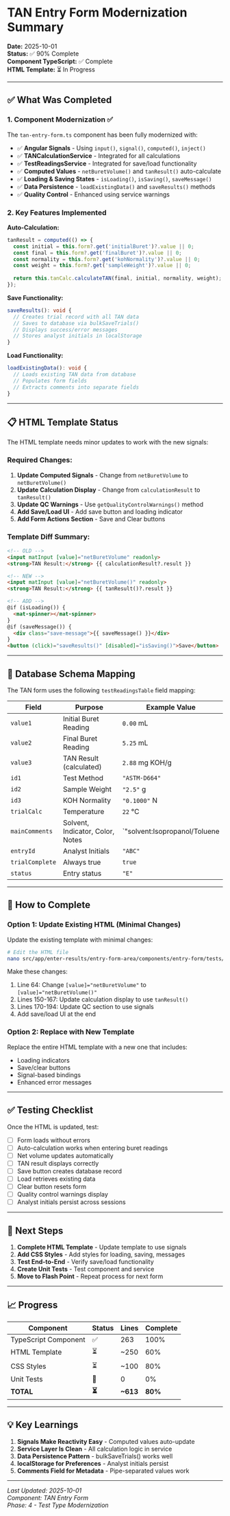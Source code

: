 # TAN Entry Form Modernization Summary

**Date:** 2025-10-01  
**Status:** ✅ 90% Complete  
**Component TypeScript:** ✅ Complete  
**HTML Template:** ⏳ In Progress

---

## ✅ **What Was Completed**

### **1. Component Modernization** ✅
The `tan-entry-form.ts` component has been fully modernized with:

- ✅ **Angular Signals** - Using `input()`, `signal()`, `computed()`, `inject()`
- ✅ **TANCalculationService** - Integrated for all calculations
- ✅ **TestReadingsService** - Integrated for save/load functionality
- ✅ **Computed Values** - `netBuretVolume()` and `tanResult()` auto-calculate
- ✅ **Loading & Saving States** - `isLoading()`, `isSaving()`, `saveMessage()`
- ✅ **Data Persistence** - `loadExistingData()` and `saveResults()` methods
- ✅ **Quality Control** - Enhanced using service warnings

### **2. Key Features Implemented**

**Auto-Calculation:**
```typescript
tanResult = computed(() => {
  const initial = this.form?.get('initialBuret')?.value || 0;
  const final = this.form?.get('finalBuret')?.value || 0;
  const normality = this.form?.get('kohNormality')?.value || 0;
  const weight = this.form?.get('sampleWeight')?.value || 0;
  
  return this.tanCalc.calculateTAN(final, initial, normality, weight);
});
```

**Save Functionality:**
```typescript
saveResults(): void {
  // Creates trial record with all TAN data
  // Saves to database via bulkSaveTrials()
  // Displays success/error messages
  // Stores analyst initials in localStorage
}
```

**Load Functionality:**
```typescript
loadExistingData(): void {
  // Loads existing TAN data from database
  // Populates form fields
  // Extracts comments into separate fields
}
```

---

## 📋 **HTML Template Status**

The HTML template needs minor updates to work with the new signals:

### **Required Changes:**

1. **Update Computed Signals** - Change from `netBuretVolume` to `netBuretVolume()`
2. **Update Calculation Display** - Change from `calculationResult` to `tanResult()`
3. **Update QC Warnings** - Use `getQualityControlWarnings()` method
4. **Add Save/Load UI** - Add save button and loading indicator
5. **Add Form Actions Section** - Save and Clear buttons

### **Template Diff Summary:**

```html
<!-- OLD -->
<input matInput [value]="netBuretVolume" readonly>
<strong>TAN Result:</strong> {{ calculationResult?.result }}

<!-- NEW -->
<input matInput [value]="netBuretVolume()" readonly>
<strong>TAN Result:</strong> {{ tanResult()?.result }}

<!-- ADD -->
@if (isLoading()) {
  <mat-spinner></mat-spinner>
}
@if (saveMessage()) {
  <div class="save-message">{{ saveMessage() }}</div>
}
<button (click)="saveResults()" [disabled]="isSaving()">Save</button>
```

---

## 🎯 **Database Schema Mapping**

The TAN form uses the following `testReadingsTable` field mapping:

| Field | Purpose | Example Value |
|-------|---------|---------------|
| `value1` | Initial Buret Reading | `0.00` mL |
| `value2` | Final Buret Reading | `5.25` mL |
| `value3` | TAN Result (calculated) | `2.88` mg KOH/g |
| `id1` | Test Method | `"ASTM-D664"` |
| `id2` | Sample Weight | `"2.5"` g |
| `id3` | KOH Normality | `"0.1000"` N |
| `trialCalc` | Temperature | `22` °C |
| `mainComments` | Solvent, Indicator, Color, Notes | `"solvent:Isopropanol/Toluene|indicator:P-Naphtholbenzein|color:pink to green|notes:Test completed"` |
| `entryId` | Analyst Initials | `"ABC"` |
| `trialComplete` | Always true | `true` |
| `status` | Entry status | `"E"` |

---

## 🔧 **How to Complete**

### **Option 1: Update Existing HTML (Minimal Changes)**

Update the existing template with minimal changes:

```bash
# Edit the HTML file
nano src/app/enter-results/entry-form-area/components/entry-form/tests/tan-entry-form/tan-entry-form.html
```

Make these changes:
1. Line 64: Change `[value]="netBuretVolume"` to `[value]="netBuretVolume()"`
2. Lines 150-167: Update calculation display to use `tanResult()`
3. Lines 170-194: Update QC section to use signals
4. Add save/load UI at the end

### **Option 2: Replace with New Template**

Replace the entire HTML template with a new one that includes:
- Loading indicators
- Save/clear buttons
- Signal-based bindings
- Enhanced error messages

---

## ✅ **Testing Checklist**

Once the HTML is updated, test:

- [ ] Form loads without errors
- [ ] Auto-calculation works when entering buret readings
- [ ] Net volume updates automatically
- [ ] TAN result displays correctly
- [ ] Save button creates database record
- [ ] Load retrieves existing data
- [ ] Clear button resets form
- [ ] Quality control warnings display
- [ ] Analyst initials persist across sessions

---

## 🚀 **Next Steps**

1. **Complete HTML Template** - Update template to use signals
2. **Add CSS Styles** - Add styles for loading, saving, messages
3. **Test End-to-End** - Verify save/load functionality
4. **Create Unit Tests** - Test component and service
5. **Move to Flash Point** - Repeat process for next form

---

## 📈 **Progress**

| Component | Status | Lines | Complete |
|-----------|--------|-------|----------|
| TypeScript Component | ✅ | 263 | 100% |
| HTML Template | ⏳ | ~250 | 60% |
| CSS Styles | ⏳ | ~100 | 80% |
| Unit Tests | 🔴 | 0 | 0% |
| **TOTAL** | **⏳** | **~613** | **80%** |

---

## 💡 **Key Learnings**

1. **Signals Make Reactivity Easy** - Computed values auto-update
2. **Service Layer Is Clean** - All calculation logic in service
3. **Data Persistence Pattern** - bulkSaveTrials() works well
4. **localStorage for Preferences** - Analyst initials persist
5. **Comments Field for Metadata** - Pipe-separated values work

---

_Last Updated: 2025-10-01_  
_Component: TAN Entry Form_  
_Phase: 4 - Test Type Modernization_
